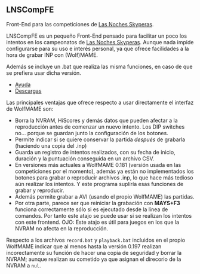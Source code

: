 ## LNSCompFE ##
Front-End para las competiciones de [Las Noches Skyperas](http://nochesskyperas.1foro.com).

LNSCompFE es un pequeño Front-End pensado para facilitar un poco los intentos en los campeonatos de [Las Noches Skyperas](http://nochesskyperas.1foro.com). Aunque nada impide configurarse para su uso e interés personal, ya que ofrece facilidades a la hora de grabar INP con (Wolf)MAME.

Además se incluye un .bat que realiza las misma funciones, en caso de que se prefiera usar dicha versión.

* [Ayuda](https://github.com/Chixpy/LNSCompFE/wiki)
* [Descargas](https://github.com/Chixpy/LNSCompFE/releases)

Las principales ventajas que ofrece respecto a usar directamente el interfaz de WolfMAME son:

* Borra la NVRAM, HiScores y demás datos que pueden afectar a la reproducción antes de comenzar un nuevo intento. Los DIP switches no... porque se guardan junto la configuración de los botones.
* Permite indicar si se quiere conservar la partida *después* de grabarla (haciendo una copia del .inp)
* Guarda un registro de intentos realizados, con su fecha de inicio, duración y la puntuación conseguida en un archivo CSV.
* En versiones más actuales a WolfMAME 0.181 (versión usada en las competiciones por el momento), además ya están no implementados los botones para grabar o reproducir archivos .inp, lo que hace más tedioso aún realizar los intentos. Y este programa supliría esas funciones de grabar y reproducir.
* Además permite grabar a AVI (usando el propio WolfMAME) las partidas. 
* Por otra parte, parece ser que reiniciar la grabación con **MAYS+F3** funciona correctamente sólo si es ejecutado desde la línea de comandos. Por tanto este atajo se puede usar si se realizan los intentos con este frontend. OJO: Este atajo es útil para juegos en los que la NVRAM no afecta en la reproducción.

Respecto a los archivos `record.bat` y `playback.bat` incluidos en el propio WolfMAME indicar que al menos hasta la versión 0.197 realizan incorectamente su función de hacer una copia de seguridad y borrar la NVRAM; aunque realizan su cometido ya que asignan el direcorio de la NVRAM a `nul`.

